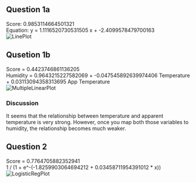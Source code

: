 ## Question 1a
Score: 0.9853114664501321\
Equation: y =  1.1116520730531505 x +  -2.4099578479700163\
![LinePlot](https://drive.google.com/file/d/1F80pD8JdxoRABULd_RrDeuJxJEkY1uEx/view?usp=share_link)

## Qusetion 1b
Score = 0.4423746861136205\
Humidity = 0.9643215227582069 + -0.047545892639974406 Temperature + 0.03113094358313695 App Temperature\
![MultipleLinearPlot](https://drive.google.com/file/d/1bAYfTxx_s4nET2E2MfPDroucCd9r8P4D/view?usp=share_link)

### Discussion
It seems that the relationship between temperature and apparent temperature is very strong. 
However, once you map both those variables to humidity, the relationship becomes much weaker.

## Question 2
Score = 0.7764705882352941\
1 / (1 + e^-(-1.8259903064694212 + 0.03458711954391012 * x))
![LogisticRegPlot](https://drive.google.com/file/d/1bbZSNFo9cNs6qPNVANoQOH6E6RU6bVR9/view?usp=sharing)
